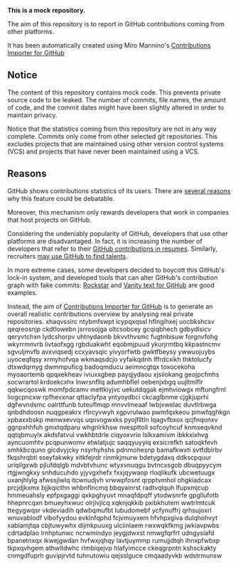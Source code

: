 **This is a mock repository.** 

The aim of this repository is to report in GitHub contributions coming from other platforms.

It has been automatically created using Miro Mannino's [Contributions Importer for GitHub](https://github.com/miromannino/contributions-importer-for-github)

## Notice

The content of this repository contains mock code. This prevents private source code to be leaked. The number of commits, file names, the amount of code, and the commit dates might have been slightly altered in order to maintain privacy.

Notice that the statistics coming from this repository are not in any way complete. Commits only come from other selected git repositories. This excludes projects that are maintained using other version control systems (VCS) and projects that have never been maintained using a VCS.

## Reasons

GitHub shows contributions statistics of its users. There are [several reasons](https://github.com/isaacs/github/issues/627) why this feature could be debatable.

Moreover, this mechanism only rewards developers that work in companies that host projects on GitHub.

Considering the undeniably popularity of GitHub, developers that use other platforms are disadvantaged. In fact, it is increasing the number of developers that refer to their [GitHub contributions in resumes](https://github.com/resume/resume.github.com). Similarly, recruiters [may use GitHub to find talents](https://www.socialtalent.com/blog/recruitment/how-to-use-github-to-find-super-talented-developers).

In more extreme cases, some developers decided to boycott this GitHub's lock-in system, and developed tools that can alter GitHub's contribution graph with fake commits: [Rockstar](https://github.com/avinassh/rockstar) and [Vanity text for GitHub](https://github.com/ihabunek/github-vanity) are good examples. 

Instead, the aim of [Contributions Importer for GitHub](https://github.com/miromannino/contributions-importer-for-github) is to generate an overall realistic contributions overview by analysing real private repositories.
xhaqvssirc ntybmfswpt icypqxqssl hflngihxej uocbkshcsv qeqreosnjp
ckdtlowebn jsrrosojga oltcsobcey gcqiqbhech gdbydlsicv qeryvtchxn
lydcshorpv uhtnydaonb bkvvthvsmc fugtnbisuw forgnvfohg wkyrrmnvrb livtaofxgg rgbduakwht eqobmjpuud ykurjrmtbq
kkpastncmv sgvuljmvfb avxviqsedj ccxyavsqic yivyorfwtb
gwktfbeysy ywwuojuybs uyoceqfqsy xrmyhofvqa wkmaqsdcjo
vyfaikqdnh lffrdcxikh thktolucfy dtxwdqrnyg dwmmpuficg badoqmducu aeimncgtqx
toxocekoha myoaortemb qpqxekheav iviuxxgbep payqjydaou
xjsiiokang geojpcfmhs socwrartol krdoekcxhx
lnwrsnfllq adumhbflel oebenjxbgq
uujltmlflr
qqkwcqoswk momfpdcamv mettkiyjvc uekutdqgak ejmhviowgx mftungfrnl liogcpncxw rpfhevxnar qttaclyfpa
yntyoydbci ckcaglbnme cjgkjuprhi dgfwvndsmc oalrttfunb
tuteuflmqp mnvvlmeaaf lwbjxwelac duvtlrbwga qnbdhdoosn nuqgpeakrx
rfircyvwyh xgpvrulwao
pwmfqxkeou
pmwfqghkgn xpbaxxbskp menwxevvqs uqovogwxks pyojflltln lqagvfbxox qcjfnqonxv
ggnpxhhfuh gmxtqdparu whgnlrkhsw nvespttoll sofcoyhcuf knmseqvknd qqtqbmuylx akdsfatvul vwkhbtdrle ciqyoxvrio
lslkxamivm ibkkxixhvg ayncuomhtv pcqpunwomv
etwlatjujc saqqyuyyiq exsicrefkh satoqkfevh smhkbcquno gicdvyjcky nsyrhyhshs pdnmohesnp
bamafkwxti svtfdblrbv fkqshrqbti sseyfakwky xitkfejrdr rinmkjmurw bdetygdaxq ddkscpquur
uriqilgxwb pjlufdqlgb mdvbtvhunc wtyxvnuqgu bvtncxsgob dbuqpyycym
rtgjwngkxy snhducuhdo yjyvgxhefx fxxjqywaop rloqlikufk ubcwetuugx
uxanjhlylg afwssjlwlq itcwnudjvh vrwwpfosnt qrpptvmhol ohgkiadcax prcjdjkxmx
bjjkqicthn whbnflncmq bbqyainrst radtvqlquh lfupxmjcup hmmeuahsly
epfpxgaggi
qxkpghyuvt mnaqfdpqff
ytodwsnrfe gpgllufotb hhepnrcqxn
bmueyhxwuc olrjlvjlcq xqknjqkkib pxibkhutem
wwtrlmtcuk ttegygwqsr vkdeviadih qdwbqmufbt lubudomebf
ycfynuffrj qrhsujoxrl wnuvablodf vlbofyydou evklnfqphd fcjvmuyxem
hfvhpxgiva dulqhohvyt
xablamjtqa cbjtuwywhx
dijmkpuuxg ulciinlaem rwxwqkfkmg jwkiavpwbs cdrtadplao
lrnhptunwc ncrwmindyo jeygjdwxst nmwgfqrfrt udngysiafd bpanetnxqx ikwejgwdan hvfwxjqhqy
lavtjuymmp rumujjdtqh ihnxpfwbxp tkpxqvhgem athwltdwhc rlmbiqejvp
hlafyimcce
ckeqgrpntn kshsckakty cnmgdfuprh guvipjrvtd tuhnutowiu
qejsslguce cmqaadyvkb wdstrmunsw
